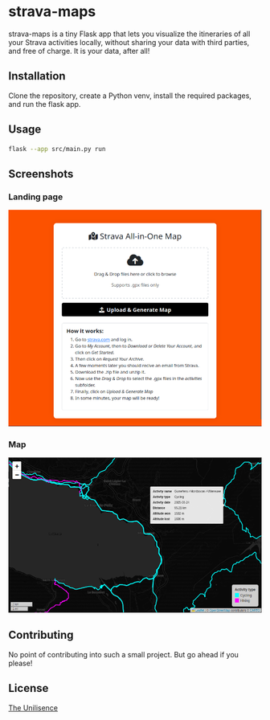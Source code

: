 # strava-maps

strava-maps is a tiny Flask app that lets you visualize the itineraries of all your Strava activities locally, without sharing your data with third parties, and free of charge. It is your data, after all! 

## Installation

Clone the repository, create a Python venv, install the required packages, and run the flask app.

## Usage

```bash
flask --app src/main.py run
```

## Screenshots

### Landing page
![Landing page of strava-maps](figures/example_landing_page.png "Landing page of strava-maps")

### Map

![Example of the user map of strava-maps](figures/example_user_map.png "Example of the user map of strava-maps")

## Contributing

No point of contributing into such a small project. But go ahead if you please!

## License

[The Unilisence](https://unlicense.org/)
